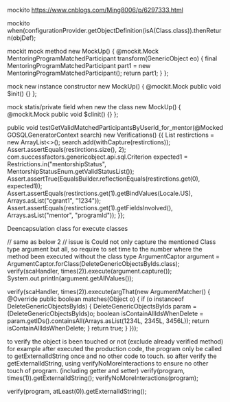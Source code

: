 mockito
https://www.cnblogs.com/Ming8006/p/6297333.html

mockito
when(configurationProvider.getObjectDefinition(isA(Class.class)).thenReturn(objDef);


mockit
mock method
new MockUp<GenericObjectToLazyBean>() {
      @mockit.Mock
      MentoringProgramMatchedParticipant transform(GenericObject eo) {
        final MentoringProgramMatchedParticipant part1 = new MentoringProgramMatchedParticipant();
        return part1;
      }
    };

mock new instance constructor
new MockUp<GenericObjectToLazyBean>() {
      @mockit.Mock
      public void $init() {}
    };

mock statis/private field when new the class
new MockUp<GenericObjectToLazyBean>() {
      @mockit.Mock
      public void $clinit() {}
    };


public void testGetValidMatchedParticipantsByUserId_for_mentor(@Mocked GOSQLGeneratorContext search)
new Verifications() {{
      List<Criterion> restirctions = new ArrayList<>();
      search.add(withCapture(restirctions));
      Assert.assertEquals(restirctions.size(), 2);
      com.successfactors.genericobject.api.sql.Criterion expected1 = Restrictions.in("mentorshipStatus", MentorshipStatusEnum.getValidStatusList());
      Assert.assertTrue(EqualsBuilder.reflectionEquals(restirctions.get(0), expected1));
      Assert.assertEquals(restirctions.get(1).getBindValues(Locale.US), Arrays.asList("cgrant1", "1234"));
      Assert.assertEquals(restirctions.get(1).getFieldsInvolved(), Arrays.asList("mentor", "programId"));
    }};


Deencapsulation class for execute classes

// same as below 2
// issue is Could not only capture the mentioned Class type argument but all, so require to set time to the number where the method been executed without the class type
ArgumentCaptor<DeleteGenericObjectsByIds> argument = ArgumentCaptor.forClass(DeleteGenericObjectsByIds.class);
verify(scaHandler, times(2)).execute(argument.capture());
System.out.println(argument.getAllValues());
      
verify(scaHandler, times(2)).execute(argThat(new ArgumentMatcher<DeleteGenericObjectsByIds>() {
@Override
public boolean matches(Object o) {
  if (o instanceof DeleteGenericObjectsByIds) {
    DeleteGenericObjectsByIds param = (DeleteGenericObjectsByIds)o;
    boolean isContainAllIdsWhenDelete = param.getIDs().containsAll(Arrays.asList(1234L, 2345L, 3456L));
    return isContainAllIdsWhenDelete;
  }
  return true;
}
}));


to verify the object is been touched or not (exclude already verified method)
for example after executed the production code, the program only be called to getExternalIdString once and no other code to touch. so after verify the getExternalIdString, using verifyNoMoreInteractions to ensure no other touch of program. (including getter and setter)
verify(program, times(1)).getExternalIdString();
verifyNoMoreInteractions(program);

verify(program, atLeast(0)).getExternalIdString();
